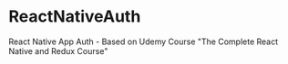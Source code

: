 # ReactNativeAuth
React Native App Auth - Based on Udemy Course "The Complete React Native and Redux Course"
